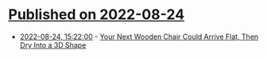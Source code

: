 # [Published on 2022-08-24](index.md)

* [2022-08-24, 15:22:00](https://soylentnews.org/article.pl?sid=22/08/23/1421231&from=rss) - [Your Next Wooden Chair Could Arrive Flat, Then Dry Into a 3D Shape](https://soylentnews.org/article.pl?sid=22/08/23/1421231&from=rss)
